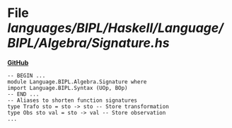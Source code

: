 # File _languages/BIPL/Haskell/Language/BIPL/Algebra/Signature.hs_
**[GitHub](https://github.com/softlang/yas/blob/master/languages/BIPL/Haskell/Language/BIPL/Algebra/Signature.hs)**
```
-- BEGIN ...
module Language.BIPL.Algebra.Signature where
import Language.BIPL.Syntax (UOp, BOp)
-- END ...
-- Aliases to shorten function signatures
type Trafo sto = sto -> sto -- Store transformation
type Obs sto val = sto -> val -- Store observation
...
```
